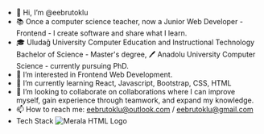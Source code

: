 
- 👋 Hi, I’m @eebrutoklu
- 📚 Once a computer science teacher, now a Junior Web Developer - Frontend - I create software and share what I learn.
- 🎓 Uludağ University Computer Education and Instructional Technology Bachelor of Science - Master's degree, 🖊️ Anadolu University Computer Science - currently pursuing PhD.
- 👀 I’m interested in Frontend Web Development.
- 🌱 I’m currently learning React, Javascript, Bootstrap, CSS, HTML 
- 💞️ I’m looking to collaborate on collaborations where I can improve myself, gain experience through teamwork, and expand my knowledge.
- 📫 How to reach me: eebrutoklu@outlook.com / eebrutoklu@gmail.com
- Tech Stack
![Merala HTML Logo](https://icon-library.com/images/html5-icon/html5-icon-13.jpg)

